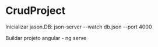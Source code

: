 # CrudProject

Inicializar jason.DB: 
json-server --watch db.json --port 4000


Buildar projeto angular - ng serve
